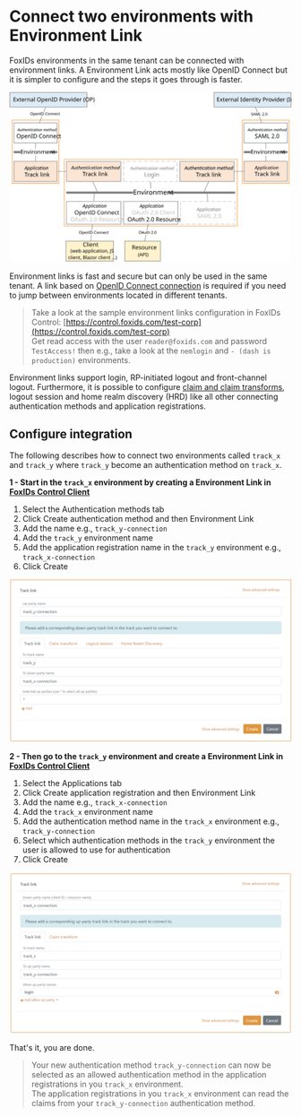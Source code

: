 # Connect two environments with Environment Link

FoxIDs environments in the same tenant can be connected with environment links. A Environment Link acts mostly like OpenID Connect but it is simpler to configure and the steps it goes through is faster. 

![Environment Link](images/how-to-environment-link.svg)

Environment links is fast and secure but can only be used in the same tenant. A link based on [OpenID Connect connection](howto-oidc-foxids.md) is required if you need to jump between environments located in different tenants.

> Take a look at the sample environment links configuration in FoxIDs Control: [https://control.foxids.com/test-corp](https://control.foxids.com/test-corp)  
> Get read access with the user `reader@foxids.com` and password `TestAccess!` then e.g., take a look at the `nemlogin` and `- (dash is production)` environments.

Environment links support login, RP-initiated logout and front-channel logout. Furthermore, it is possible to configure [claim and claim transforms](claim.md), logout session and home realm discovery (HRD) like all other connecting authentication methods and application registrations.

## Configure integration

The following describes how to connect two environments called `track_x` and `track_y` where `track_y` become an authentication method on `track_x`.

**1 - Start in the `track_x` environment by creating a Environment Link in [FoxIDs Control Client](control.md#foxids-control-client)**

1. Select the Authentication methods tab
2. Click Create authentication method and then Environment Link
3. Add the name e.g., `track_y-connection` 
4. Add the `track_y` environment name
5. Add the application registration name in the `track_y` environment e.g., `track_x-connection` 
6. Click Create

![Create Environment Link authentication method](images/howto-environmentlink-foxids-auth-method.png)

**2 - Then go to the `track_y` environment and create a Environment Link in [FoxIDs Control Client](control.md#foxids-control-client)**

1. Select the Applications tab
2. Click Create application registration and then Environment Link
3. Add the name e.g., `track_x-connection` 
4. Add the `track_x` environment name
5. Add the authentication method name in the `track_x` environment e.g., `track_y-connection` 
6. Select which authentication methods in the `track_y` environment the user is allowed to use for authentication
6. Click Create

![Create Environment Link application registration](images/howto-environmentlink-foxids-app-reg.png)

That's it, you are done. 

> Your new authentication method `track_y-connection` can now be selected as an allowed authentication method in the application registrations in you `track_x` environment.  
> The application registrations in you `track_x` environment can read the claims from your `track_y-connection` authentication method. 